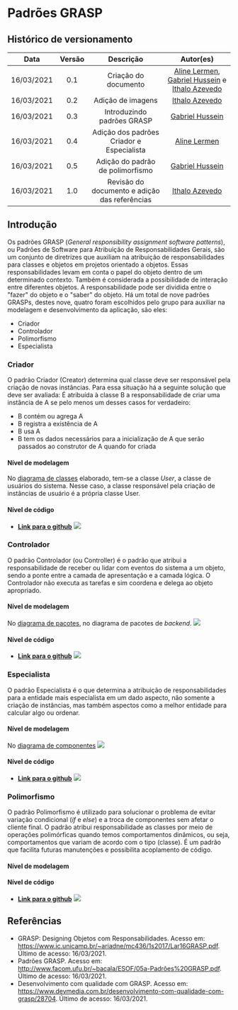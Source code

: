 # Padrões GRASP

## Histórico de versionamento                                                                                    

|    Data    | Versão |                   Descrição                   |                                                                         Autor(es)                                                                         |
| :--------: | :----: | :-------------------------------------------: | :-------------------------------------------------------------------------------------------------------------------------------------------------------: |
| 16/03/2021 |  0.1   |             Criação do documento              | [Aline Lermen](https://github.com/AlineLermen), [Gabriel Hussein](https://github.com/GabrielHussein) e [Ithalo Azevedo](https://github.com/ithaloazevedo) |
| 16/03/2021 |  0.2   |               Adição de imagens               |                                                    [Ithalo Azevedo](https://github.com/ithaloazevedo)                                                     |
| 16/03/2021 |  0.3   |          Introduzindo padrões GRASP           |                                                   [Gabriel Hussein](https://github.com/GabrielHussein)                                                    |
| 16/03/2021 |  0.4   |   Adição dos padrões Criador e Especialista   |                                                      [Aline Lermen](https://github.com/AlineLermen)                                                       |
| 16/03/2021 |  0.5   |       Adição do padrão de polimorfismo        |                                                   [Gabriel Hussein](https://github.com/GabrielHussein)                                                    |
| 16/03/2021 |  1.0   | Revisão do documento e adição das referências |                                                    [Ithalo Azevedo](https://github.com/ithaloazevedo)                                                     |
## Introdução
 
Os padrões GRASP (*General responsibility assignment software patterns*), ou Padrões de Software para Atribuição de Responsabilidades Gerais, são um conjunto de diretrizes que auxiliam na atribuição de responsabilidades para classes e objetos em projetos orientado a objetos. Essas responsabilidades levam em conta o papel do objeto dentro de um determinado contexto. Também é considerada a possibilidade de interação entre diferentes objetos. A responsabilidade pode ser dividida entre o "fazer" do objeto e o "saber" do objeto. Há um total de nove padrões GRASPs, destes nove, quatro foram escolhidos pelo grupo para auxiliar na modelagem e desenvolvimento da aplicação, são eles:

* Criador
* Controlador
* Polimorfismo
* Especialista


### Criador
O padrão Criador (Creator) determina qual classe deve ser responsável pela criação de novas instâncias. Para essa situação há a seguinte solução que deve ser avaliada:
É atribuída à classe B a responsabilidade de criar uma instância de A se pelo menos um desses casos for verdadeiro:
- B contém ou agrega A
- B registra a existência de A
- B usa A
- B tem os dados necessários para a inicialização de A que serão passados ao construtor de A quando for criada

#### Nível de modelagem
No [diagrama de classes](https://unbarqdsw2020-2.github.io/2020.2_G3_ProjetoHigia/#/./04-diagramasUML/diagramaClasse?id=v1) elaborado, tem-se a classe *User*, a classe de usuários do sistema. Nesse caso, a classe responsável pela criação de instâncias de usuário é a própria classe User.
#### Nível de código
- [**Link para o github**](user.js)
![](../assets/images/05-padroesDeProjeto/GRASP/criador.png)


### Controlador
O padrão Controlador (ou Controller) é o padrão que atribui a responsabilidade de receber ou lidar com eventos do sistema a um objeto, sendo a ponte entre a camada de apresentação e a camada lógica. O Controlador não executa as tarefas e sim coordena e delega ao objeto apropriado. 

#### Nível de modelagem
No [diagrama de pacotes](https://unbarqdsw2020-2.github.io/2020.2_G3_ProjetoHigia/#/./04-diagramasUML/diagramaPacote?id=diagrama-de-pacotes-backend-v0), no diagrama de pacotes de *backend*.
![](../assets/images/04-diagramasUML/diagramaPacote/backend-v0.png)
#### Nível de código
- [**Link para o github**](UserController.js)
![](../assets/images/05-padroesDeProjeto/GRASP/controlador.png)


### Especialista
O padrão Especialista é o que determina a atribuição de responsabilidades para a entidade mais especialista em um dado aspecto, não somente a criação de instâncias, mas também aspectos como a melhor entidade para calcular algo ou ordenar.
#### Nível de modelagem
No [diagrama de componentes](https://unbarqdsw2020-2.github.io/2020.2_G3_ProjetoHigia/#/./04-diagramasUML/diagramaComponentes?id=diagrama-de-componentesv1)
![](../assets/images/04-diagramasUML/diagramaComponentes/diagramaComponentesV1.png)
#### Nível de código
- [**Link para o github**](SetupServer.js)
![](../assets/images/05-padroesDeProjeto/GRASP/especialista.png)


### Polimorfismo
O padrão Polimorfismo é utilizado para solucionar o problema de evitar variação condicional (*if* e *else*) e a troca de componentes sem afetar o cliente final. O padrão atribui responsabilidade as classes por meio de operações polimórficas quando temos comportamentos dinâmicos, ou seja, comportamentos que variam de acordo com o tipo (classe). É um padrão que facilita futuras manutenções e possibilita acoplamento de código.
#### Nível de modelagem
#### Nível de código
- [**Link para o github**](Base.js)
![](../assets/images/05-padroesDeProjeto/GRASP/polimorfismo.png)



## Referências
- GRASP: Designing Objetos com Responsabilidades. Acesso em: https://www.ic.unicamp.br/~ariadne/mc436/1s2017/Lar16GRASP.pdf. Último de acesso: 16/03/2021.
- Padrões GRASP. Acesso em: http://www.facom.ufu.br/~bacala/ESOF/05a-Padrões%20GRASP.pdf. Último de acesso: 16/03/2021.
- Desenvolvimento com qualidade com GRASP. Acesso em: https://www.devmedia.com.br/desenvolvimento-com-qualidade-com-grasp/28704. Último de acesso: 16/03/2021.
